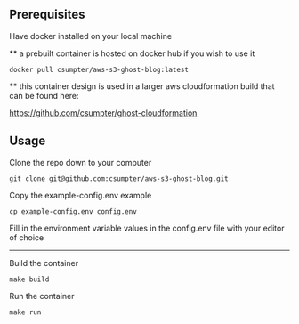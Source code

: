 ## Prerequisites

Have docker installed on your local machine

** a prebuilt container is hosted on docker hub if you wish to use it

`docker pull csumpter/aws-s3-ghost-blog:latest`

** this container design is used in a larger aws cloudformation build that can be found here:

https://github.com/csumpter/ghost-cloudformation


## Usage

Clone the repo down to your computer

`git clone git@github.com:csumpter/aws-s3-ghost-blog.git`

Copy the example-config.env example

`cp example-config.env config.env`

Fill in the environment variable values in the config.env file with your editor of choice

---

Build the container

`make build`

Run the container

`make run`